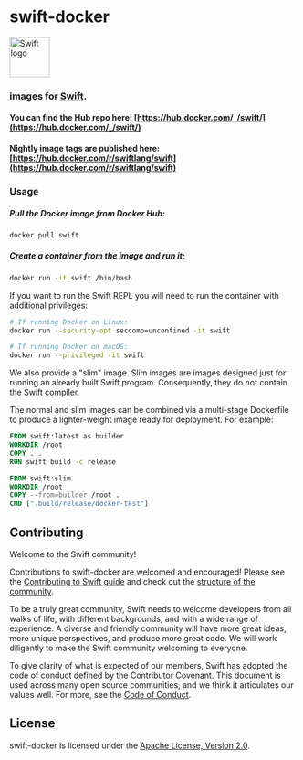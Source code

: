 # swift-docker

<img src="https://swift.org/assets/images/swift.svg" alt="Swift logo" height="70" >

###  images for [Swift](https://swift.org).

#### You can find the  Hub repo here: [https://hub.docker.com/_/swift/](https://hub.docker.com/_/swift/)

#### Nightly image tags are published here: [https://hub.docker.com/r/swiftlang/swift](https://hub.docker.com/r/swiftlang/swift)


### Usage

##### Pull the Docker image from Docker Hub:

```bash
docker pull swift
```

##### Create a container from the image and run it:

```bash
docker run -it swift /bin/bash
```

If you want to run the Swift REPL you will need to run the container with additional privileges:

```bash
# If running Docker on Linux:
docker run --security-opt seccomp=unconfined -it swift

# If running Docker on macOS:
docker run --privileged -it swift
```

We also provide a "slim" image. Slim images are images designed just for running an already built Swift program. Consequently, they do not contain the Swift compiler.

The normal and slim images can be combined via a multi-stage Dockerfile to produce a lighter-weight image ready for deployment. For example:

```dockerfile
FROM swift:latest as builder
WORKDIR /root
COPY . .
RUN swift build -c release

FROM swift:slim
WORKDIR /root
COPY --from=builder /root .
CMD [".build/release/docker-test"]
```

## Contributing 
Welcome to the Swift community!

Contributions to swift-docker are welcomed and encouraged! Please see the [Contributing to Swift guide](swift.org/contributing) and check out the [structure of the community](https://www.swift.org/community/#community-structure).

To be a truly great community, Swift needs to welcome developers from all walks of life, with different backgrounds, and with a wide range of experience. A diverse and friendly community will have more great ideas, more unique perspectives, and produce more great code. We will work diligently to make the Swift community welcoming to everyone.

To give clarity of what is expected of our members, Swift has adopted the code of conduct defined by the Contributor Covenant. This document is used across many open source communities, and we think it articulates our values well. For more, see the [Code of Conduct](https://www.swift.org/code-of-conduct/).

## License

swift-docker is licensed under the [Apache License, Version 2.0](LICENSE.md).
